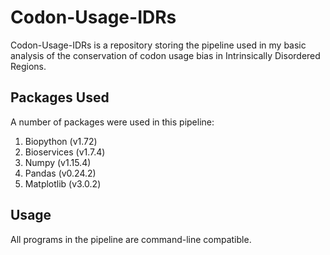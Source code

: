 # Codon-Usage-IDRs

Codon-Usage-IDRs is a repository storing the pipeline used in my basic analysis of the conservation of codon usage bias in Intrinsically Disordered Regions.

## Packages Used

A number of packages were used in this pipeline:
  1. Biopython (v1.72)
  1. Bioservices (v1.7.4)
  1. Numpy (v1.15.4)
  1. Pandas (v0.24.2)
  1. Matplotlib (v3.0.2)

## Usage

All programs in the pipeline are command-line compatible. 
